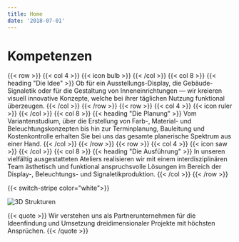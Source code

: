 ```yaml
---
title: Home
date: '2018-07-01'
---
```

# Kompetenzen

{{< row >}}
    {{< col 4 >}}
        {{< icon bulb >}}
    {{< /col >}}
    {{< col 8 >}}
        {{< heading "Die Idee" >}}
        Ob für ein Ausstellungs-Display, die Gebäude-Signaletik oder für die Gestaltung von Inneneinrichtungen — wir kreieren visuell innovative Konzepte, welche bei ihrer täglichen Nutzung funktional überzeugen.
    {{< /col >}}
{{< /row >}}
{{< row >}}
    {{< col 4 >}}
        {{< icon ruler >}}
    {{< /col >}}
    {{< col 8 >}}
        {{< heading "Die Planung" >}}
        Vom Variantenstudium, über die Erstellung von Farb-, Material- und Beleuchtungskonzepten bis hin zur Terminplanung, Bauleitung und Kostenkontrolle erhalten Sie bei uns das gesamte planerische Spektrum aus einer Hand.
    {{< /col >}}
{{< /row >}}
{{< row >}}
    {{< col 4 >}}
        {{< icon saw >}}
    {{< /col >}}
    {{< col 8 >}}
        {{< heading "Die Ausführung" >}}
        In unseren vielfältig ausgestatteten Ateliers realisieren wir mit einem interdisziplinären Team ästhetisch und funktional anspruchsvolle Lösungen im Bereich der Display-, Beleuchtungs- und Signaletikproduktion.
    {{< /col >}}
{{< /row >}}

{{< switch-stripe color="white">}}

<img src="https://www.cchobby.com/media/catalog/product/cache/14/image/9df78eab33525d08d6e5fb8d27136e95/5/9/59228_1.jpg" alt="3D Strukturen">

{{< quote >}}
    Wir verstehen uns als Partnerunternehmen für die Ideenfindung und Umsetzung dreidimensionaler Projekte mit höchsten Ansprüchen.
{{< /quote >}}
